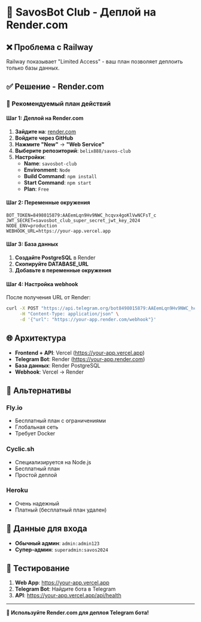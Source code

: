 # 🚀 SavosBot Club - Деплой на Render.com

## ❌ Проблема с Railway
Railway показывает "Limited Access" - ваш план позволяет деплоить только базы данных.

## ✅ Решение - Render.com

### 🎯 Рекомендуемый план действий

#### Шаг 1: Деплой на Render.com
1. **Зайдите на**: [render.com](https://render.com)
2. **Войдите через GitHub**
3. **Нажмите "New"** → **"Web Service"**
4. **Выберите репозиторий**: `belix888/savos-club`
5. **Настройки**:
   - **Name**: `savosbot-club`
   - **Environment**: `Node`
   - **Build Command**: `npm install`
   - **Start Command**: `npm start`
   - **Plan**: `Free`

#### Шаг 2: Переменные окружения
```
BOT_TOKEN=8498015879:AAEemLqn9Hv9NWC_hcqvx4goKlVwNCFsT_c
JWT_SECRET=savosbot_club_super_secret_jwt_key_2024
NODE_ENV=production
WEBHOOK_URL=https://your-app.vercel.app
```

#### Шаг 3: База данных
1. **Создайте PostgreSQL** в Render
2. **Скопируйте DATABASE_URL**
3. **Добавьте в переменные окружения**

#### Шаг 4: Настройка webhook
После получения URL от Render:
```bash
curl -X POST "https://api.telegram.org/bot8498015879:AAEemLqn9Hv9NWC_hcqvx4goKlVwNCFsT_c/setWebhook" \
     -H "Content-Type: application/json" \
     -d '{"url": "https://your-app.render.com/webhook"}'
```

## 🌐 Архитектура

- **Frontend + API**: Vercel (https://your-app.vercel.app)
- **Telegram Bot**: Render (https://your-app.render.com)
- **База данных**: Render PostgreSQL
- **Webhook**: Vercel → Render

## 🔧 Альтернативы

### Fly.io
- Бесплатный план с ограничениями
- Глобальная сеть
- Требует Docker

### Cyclic.sh
- Специализируется на Node.js
- Бесплатный план
- Простой деплой

### Heroku
- Очень надежный
- Платный (бесплатный план удален)

## 🔑 Данные для входа
- **Обычный админ**: `admin:admin123`
- **Супер-админ**: `superadmin:savos2024`

## 📱 Тестирование
1. **Web App**: https://your-app.vercel.app
2. **Telegram Bot**: Найдите бота в Telegram
3. **API**: https://your-app.vercel.app/api/health

---

**🚀 Используйте Render.com для деплоя Telegram бота!**
